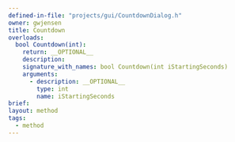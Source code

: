 ```yaml
---
defined-in-file: "projects/gui/CountdownDialog.h"
owner: gwjensen
title: Countdown
overloads:
  bool Countdown(int):
    return: __OPTIONAL__
    description:
    signature_with_names: bool Countdown(int iStartingSeconds)
    arguments:
      - description: __OPTIONAL__
        type: int
        name: iStartingSeconds
brief:
layout: method
tags:
  - method
---
```

